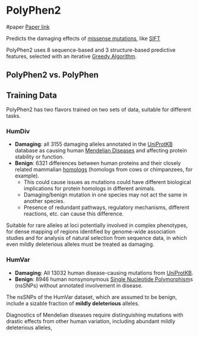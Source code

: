 # PolyPhen2

#paper 
[Paper link](https://www.nature.com/articles/nmeth0410-248)

Predicts the damaging effects of [missense mutations](2.%20VU%20FoB%20-%20Mutation,%20Evolution,%20and%20Sequence%20Alignment.md#Mutation), like [SIFT](SIFT%20Predicting%20Amino%20Acid%20Changes%20that%20Affect%20Protein%20Function.md)

PolyPhen2 uses 8 sequence-based and 3 structure-based predictive features, selected with an iterative [Greedy Algorithm](Greedy%20Algorithm.md).

## PolyPhen2 vs. PolyPhen



## Training Data

PolyPhen2 has two flavors trained on two sets of data, suitable for different tasks.

### HumDiv

- **Damaging**: all 3155 damaging alleles annotated in the [UniProtKB](UniProtKB.md) database as causing human [Mendelian Diseases](Mendelian%20Diseases.md) and affecting protein stability or function.
- **Benign**: 6321 differences between human proteins and their closely related mammalian [homologs](2.%20VU%20FoB%20-%20Mutation,%20Evolution,%20and%20Sequence%20Alignment.md#Homology) (homologs from cows or chimpanzees, for example).
	- This could cause issues as mutations could have different biological implications for protein homologs in different animals.
	- Damaging/benign mutation in one species may not act the same in another species.
	- Presence of redundant pathways, regulatory mechanisms, different reactions, etc. can cause this difference.

Suitable for rare alleles at loci potentially involved in complex phenotypes, for dense mapping of regions identified by genome-wide association studies and for analysis of natural selection from sequence data, in which even mildly deleterious alleles must be treated as damaging.

### HumVar

- **Damaging**: All 13032 human disease-causing mutations from [UniProtKB](UniProtKB.md).
- **Benign**: 8946 human nonsynonymous [Single Nucleotide Polymorphism](Single%20Nucleotide%20Polymorphism.md)s (nsSNPs) without annotated involvement in disease.

The nsSNPs of the HumVar dataset, which are assumed to be benign, include a sizable fraction of **mildly deleterious** alleles.

Diagnostics of Mendelian diseases require distinguishing mutations with drastic effects from other human variation, including abundant mildly deleterious alleles, 


